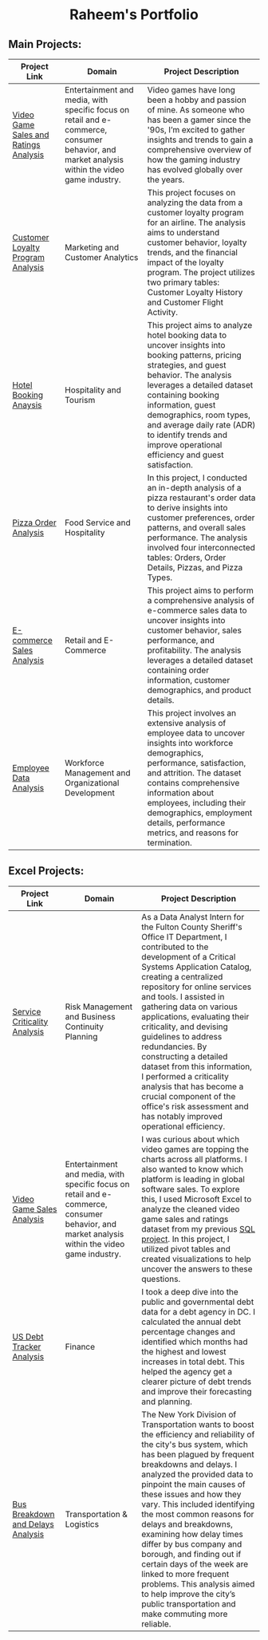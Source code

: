 #  <h1 align="center"> Raheem's Portfolio</h1>



## Main Projects:

| Project Link | Domain | Project Description | 
|--------------|---------------------|--------|
| [Video Game Sales and Ratings Analysis](https://github.com/rml-lee/MYSQL-Tableau-Video-Games-Project) | Entertainment and media, with specific focus on retail and e-commerce, consumer behavior, and market analysis within the video game industry. | Video games have long been a hobby and passion of mine. As someone who has been a gamer since the '90s, I’m excited to gather insights and trends to gain a comprehensive overview of how the gaming industry has evolved globally over the years.
| [Customer Loyalty Program Analysis](https://github.com/rml-lee/Customer-Loyalty-Program-Analysis) | Marketing and Customer Analytics | This project focuses on analyzing the data from a customer loyalty program for an airline. The analysis aims to understand customer behavior, loyalty trends, and the financial impact of the loyalty program. The project utilizes two primary tables: Customer Loyalty History and Customer Flight Activity.
| [Hotel Booking Anaysis](https://github.com/rml-lee/Hotel-Booking-Analysis) | Hospitality and Tourism | This project aims to analyze hotel booking data to uncover insights into booking patterns, pricing strategies, and guest behavior. The analysis leverages a detailed dataset containing booking information, guest demographics, room types, and average daily rate (ADR) to identify trends and improve operational efficiency and guest satisfaction.
| [Pizza Order Analysis](https://github.com/rml-lee/MYSQL-Tableau-Pizza-Project) | Food Service and Hospitality | In this project, I conducted an in-depth analysis of a pizza restaurant's order data to derive insights into customer preferences, order patterns, and overall sales performance. The analysis involved four interconnected tables: Orders, Order Details, Pizzas, and Pizza Types. |
| [E-commerce Sales Analysis](https://github.com/rml-lee/MYSQL-Tableau-SuperStore-Project) | Retail and E-Commerce | This project aims to perform a comprehensive analysis of e-commerce sales data to uncover insights into customer behavior, sales performance, and profitability. The analysis leverages a detailed dataset containing order information, customer demographics, and product details.
| [Employee Data Analysis](https://github.com/rml-lee/MYSQL-Tableau-Human-Resources-Project) | Workforce Management and Organizational Development | This project involves an extensive analysis of employee data to uncover insights into workforce demographics, performance, satisfaction, and attrition. The dataset contains comprehensive information about employees, including their demographics, employment details, performance metrics, and reasons for termination.


## Excel Projects:

| Project Link | Domain | Project Description |
| ------------ | ------------------- | ------- |
| [Service Criticality Analysis](https://github.com/rml-lee/Excel-Service-Criticality-Analysis) | Risk Management and Business Continuity Planning | As a Data Analyst Intern for the Fulton County Sheriff's Office IT Department, I contributed to the development of a Critical Systems Application Catalog, creating a centralized repository for online services and tools. I assisted in gathering data on various applications, evaluating their criticality, and devising guidelines to address redundancies. By constructing a detailed dataset from this information, I performed a criticality analysis that has become a crucial component of the office's risk assessment and has notably improved operational efficiency.
| [Video Game Sales Analysis](https://github.com/rml-lee/Excel-Video-Games-Project) | Entertainment and media, with specific focus on retail and e-commerce, consumer behavior, and market analysis within the video game industry. | I was curious about which video games are topping the charts across all platforms. I also wanted to know which platform is leading in global software sales. To explore this, I used Microsoft Excel to analyze the cleaned video game sales and ratings dataset from my previous [SQL project](https://github.com/rml-lee/MYSQL-Tableau-Video-Games-Project). In this project, I utilized pivot tables and created visualizations to help uncover the answers to these questions.
| [US Debt Tracker Analysis](https://github.com/rml-lee/Excel-US-Debt-Tracker-Project) | Finance | I took a deep dive into the public and governmental debt data for a debt agency in DC. I calculated the annual debt percentage changes and identified which months had the highest and lowest increases in total debt. This helped the agency get a clearer picture of debt trends and improve their forecasting and planning.
| [Bus Breakdown and Delays Analysis](https://github.com/rml-lee/Excel-Bus-Breakdown-and-Delays-NYC-Project) | Transportation & Logistics | The New York Division of Transportation wants to boost the efficiency and reliability of the city's bus system, which has been plagued by frequent breakdowns and delays. I analyzed the provided data to pinpoint the main causes of these issues and how they vary. This included identifying the most common reasons for delays and breakdowns, examining how delay times differ by bus company and borough, and finding out if certain days of the week are linked to more frequent problems. This analysis aimed to help improve the city’s public transportation and make commuting more reliable.

